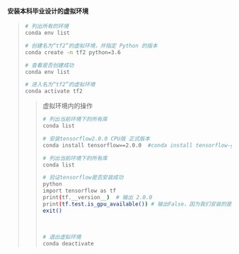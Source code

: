 
#### 安装本科毕业设计的虚拟环境

> 
> 
> ```sh
> # 列出所有的环境
> conda env list
> 
> # 创建名为“tf2”的虚拟环境，并指定 Python 的版本
> conda create -n tf2 python=3.6
> 
> # 查看是否创建成功
> conda env list
> 
> # 进入名为“tf2”的虚拟环境
> conda activate tf2
> ```
> 
> > 
> > 虚拟环境内的操作
> > 
> > ```sh
> > # 列出当前环境下的所有库
> > conda list
> > 
> > # 安装tensorflow2.0.0 CPU版 正式版本
> > conda install tensorflow==2.0.0  #conda install tensorflow-gpu==2.0.0是GPU版正式版本
> > 
> > # 列出当前环境下的所有库
> > conda list
> > 
> > # 验证tensorflow是否安装成功
> > python
> > import tensorflow as tf
> > print(tf.__version__)  # 输出 2.0.0
> > print(tf.test.is_gpu_available()) # 输出False，因为我们安装的是CPU版本，不支持GPU
> > exit()
> >  
> >  
> >  
> > # 退出虚拟环境
> > conda deactivate
> > ```
> > 
> 
> 
> 
>
> 
>
> 
>
> 
>
> 


































